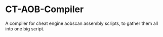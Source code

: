 # CT-AOB-Compiler
A compiler for cheat engine aobscan assembly scripts, to gather them all into one big script.
